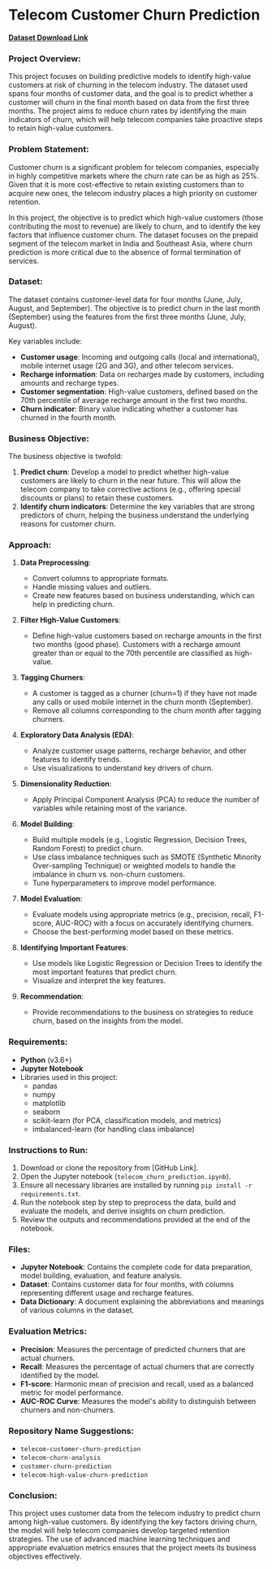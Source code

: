 # Telecom Customer Churn Prediction

[**Dataset Download Link**](https://1024terabox.com/s/1yQYwrqjGFOInsSjaHPd9Tw)

### Project Overview:

This project focuses on building predictive models to identify high-value customers at risk of churning in the telecom industry. The dataset used spans four months of customer data, and the goal is to predict whether a customer will churn in the final month based on data from the first three months. The project aims to reduce churn rates by identifying the main indicators of churn, which will help telecom companies take proactive steps to retain high-value customers.

### Problem Statement:

Customer churn is a significant problem for telecom companies, especially in highly competitive markets where the churn rate can be as high as 25%. Given that it is more cost-effective to retain existing customers than to acquire new ones, the telecom industry places a high priority on customer retention.

In this project, the objective is to predict which high-value customers (those contributing the most to revenue) are likely to churn, and to identify the key factors that influence customer churn. The dataset focuses on the prepaid segment of the telecom market in India and Southeast Asia, where churn prediction is more critical due to the absence of formal termination of services.

### Dataset:

The dataset contains customer-level data for four months (June, July, August, and September). The objective is to predict churn in the last month (September) using the features from the first three months (June, July, August).

Key variables include:

- **Customer usage**: Incoming and outgoing calls (local and international), mobile internet usage (2G and 3G), and other telecom services.
- **Recharge information**: Data on recharges made by customers, including amounts and recharge types.
- **Customer segmentation**: High-value customers, defined based on the 70th percentile of average recharge amount in the first two months.
- **Churn indicator**: Binary value indicating whether a customer has churned in the fourth month.

### Business Objective:

The business objective is twofold:

1. **Predict churn**: Develop a model to predict whether high-value customers are likely to churn in the near future. This will allow the telecom company to take corrective actions (e.g., offering special discounts or plans) to retain these customers.
2. **Identify churn indicators**: Determine the key variables that are strong predictors of churn, helping the business understand the underlying reasons for customer churn.

### Approach:

1. **Data Preprocessing**:
   - Convert columns to appropriate formats.
   - Handle missing values and outliers.
   - Create new features based on business understanding, which can help in predicting churn.
   
2. **Filter High-Value Customers**:
   - Define high-value customers based on recharge amounts in the first two months (good phase). Customers with a recharge amount greater than or equal to the 70th percentile are classified as high-value.

3. **Tagging Churners**:
   - A customer is tagged as a churner (churn=1) if they have not made any calls or used mobile internet in the churn month (September).
   - Remove all columns corresponding to the churn month after tagging churners.

4. **Exploratory Data Analysis (EDA)**:
   - Analyze customer usage patterns, recharge behavior, and other features to identify trends.
   - Use visualizations to understand key drivers of churn.

5. **Dimensionality Reduction**:
   - Apply Principal Component Analysis (PCA) to reduce the number of variables while retaining most of the variance.
   
6. **Model Building**:
   - Build multiple models (e.g., Logistic Regression, Decision Trees, Random Forest) to predict churn.
   - Use class imbalance techniques such as SMOTE (Synthetic Minority Over-sampling Technique) or weighted models to handle the imbalance in churn vs. non-churn customers.
   - Tune hyperparameters to improve model performance.

7. **Model Evaluation**:
   - Evaluate models using appropriate metrics (e.g., precision, recall, F1-score, AUC-ROC) with a focus on accurately identifying churners.
   - Choose the best-performing model based on these metrics.

8. **Identifying Important Features**:
   - Use models like Logistic Regression or Decision Trees to identify the most important features that predict churn.
   - Visualize and interpret the key features.

9. **Recommendation**:
   - Provide recommendations to the business on strategies to reduce churn, based on the insights from the model.

### Requirements:

- **Python** (v3.6+)
- **Jupyter Notebook**
- Libraries used in this project:
  - pandas
  - numpy
  - matplotlib
  - seaborn
  - scikit-learn (for PCA, classification models, and metrics)
  - imbalanced-learn (for handling class imbalance)

### Instructions to Run:

1. Download or clone the repository from [GitHub Link].
2. Open the Jupyter notebook (`telecom_churn_prediction.ipynb`).
3. Ensure all necessary libraries are installed by running `pip install -r requirements.txt`.
4. Run the notebook step by step to preprocess the data, build and evaluate the models, and derive insights on churn prediction.
5. Review the outputs and recommendations provided at the end of the notebook.

### Files:

- **Jupyter Notebook**: Contains the complete code for data preparation, model building, evaluation, and feature analysis.
- **Dataset**: Contains customer data for four months, with columns representing different usage and recharge features.
- **Data Dictionary**: A document explaining the abbreviations and meanings of various columns in the dataset.

### Evaluation Metrics:

- **Precision**: Measures the percentage of predicted churners that are actual churners.
- **Recall**: Measures the percentage of actual churners that are correctly identified by the model.
- **F1-score**: Harmonic mean of precision and recall, used as a balanced metric for model performance.
- **AUC-ROC Curve**: Measures the model's ability to distinguish between churners and non-churners.

### Repository Name Suggestions:

- `telecom-customer-churn-prediction`
- `telecom-churn-analysis`
- `customer-churn-prediction`
- `telecom-high-value-churn-prediction`

### Conclusion:

This project uses customer data from the telecom industry to predict churn among high-value customers. By identifying the key factors driving churn, the model will help telecom companies develop targeted retention strategies. The use of advanced machine learning techniques and appropriate evaluation metrics ensures that the project meets its business objectives effectively.
